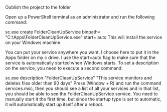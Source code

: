 ﻿Oublish the project to the folder


Open up a PowerShell terminal as an administrator and run the following command:

 
sc.exe create FolderCleanUpService binpath= "C:\Apps\FolderCleanUpService.exe" start= auto
This will install the service on your Windows machine.

You can put your service anywhere you want, 
I choose here to put it in the Apps folder on my c drive.
I use the start=auto flag to make sure that the service is automatically started when Windows starts. To set a description on the service, you need to execute a second command:
 

sc.exe description "FolderCleanUpService" 
"This service monitors and deletes files older than 90 days"
Press (Window + R) and run the command services.msc, then you should see a list of all your services and in that list, you should be able to see the FolderCleanUpService service. You need to manually start it the first time, but since the startup type is set to automatic, it will automatically start up itself after a reboot.